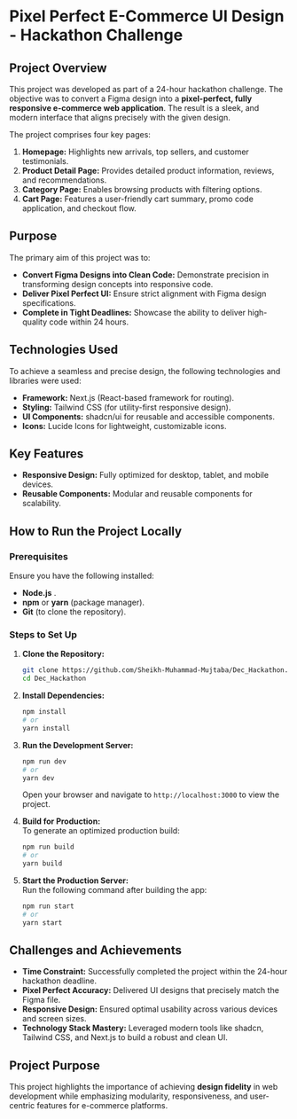 # Pixel Perfect E-Commerce UI Design - Hackathon Challenge  

## Project Overview  
This project was developed as part of a 24-hour hackathon challenge. The objective was to convert a Figma design into a **pixel-perfect, fully responsive e-commerce web application**. The result is a sleek, and modern interface that aligns precisely with the given design.  

The project comprises four key pages:
1. **Homepage:** Highlights new arrivals, top sellers, and customer testimonials.  
2. **Product Detail Page:** Provides detailed product information, reviews, and recommendations.  
3. **Category Page:** Enables browsing products with filtering options.  
4. **Cart Page:** Features a user-friendly cart summary, promo code application, and checkout flow.  

## Purpose  
The primary aim of this project was to:  
- **Convert Figma Designs into Clean Code:** Demonstrate precision in transforming design concepts into responsive code.  
- **Deliver Pixel Perfect UI:** Ensure strict alignment with Figma design specifications.   
- **Complete in Tight Deadlines:** Showcase the ability to deliver high-quality code within 24 hours.  

## Technologies Used  
To achieve a seamless and precise design, the following technologies and libraries were used:  
- **Framework:** Next.js (React-based framework for routing).  
- **Styling:** Tailwind CSS (for utility-first responsive design).  
- **UI Components:** shadcn/ui for reusable and accessible components.  
- **Icons:** Lucide Icons for lightweight, customizable icons.  

## Key Features  
- **Responsive Design:** Fully optimized for desktop, tablet, and mobile devices.  
- **Reusable Components:** Modular and reusable components for scalability.  

## How to Run the Project Locally  

### Prerequisites  
Ensure you have the following installed:  
- **Node.js** .  
- **npm** or **yarn** (package manager).  
- **Git** (to clone the repository).  

### Steps to Set Up  
1. **Clone the Repository:**  
   ```bash  
   git clone https://github.com/Sheikh-Muhammad-Mujtaba/Dec_Hackathon.git
   cd Dec_Hackathon  
   ```  

2. **Install Dependencies:**  
   ```bash  
   npm install  
   # or  
   yarn install  
   ```  

3. **Run the Development Server:**  
   ```bash  
   npm run dev  
   # or  
   yarn dev  
   ```  
   Open your browser and navigate to `http://localhost:3000` to view the project.  

4. **Build for Production:**  
   To generate an optimized production build:  
   ```bash  
   npm run build  
   # or  
   yarn build  
   ```  

5. **Start the Production Server:**  
   Run the following command after building the app:  
   ```bash  
   npm run start  
   # or  
   yarn start  
   ```  

## Challenges and Achievements  
- **Time Constraint:** Successfully completed the project within the 24-hour hackathon deadline.  
- **Pixel Perfect Accuracy:** Delivered UI designs that precisely match the Figma file.  
- **Responsive Design:** Ensured optimal usability across various devices and screen sizes.  
- **Technology Stack Mastery:** Leveraged modern tools like shadcn, Tailwind CSS, and Next.js to build a robust and clean UI.  

## Project Purpose  
This project highlights the importance of achieving **design fidelity** in web development while emphasizing modularity, responsiveness, and user-centric features for e-commerce platforms.  

